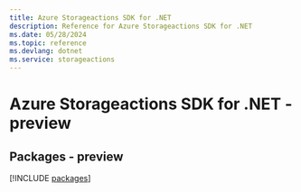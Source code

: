 ```yaml
---
title: Azure Storageactions SDK for .NET
description: Reference for Azure Storageactions SDK for .NET
ms.date: 05/28/2024
ms.topic: reference
ms.devlang: dotnet
ms.service: storageactions
---
```

# Azure Storageactions SDK for .NET - preview
## Packages - preview
[!INCLUDE [packages](storageactions-index.md)]
